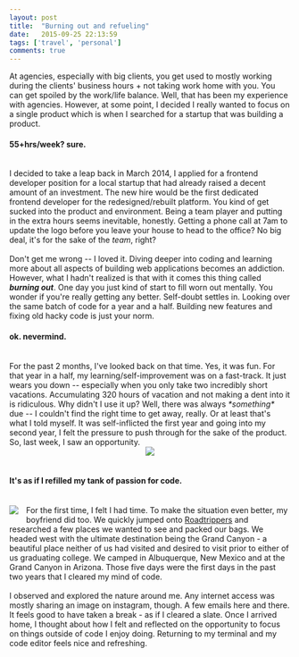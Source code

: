 ```yaml
---
layout: post
title:  "Burning out and refueling"
date:   2015-09-25 22:13:59
tags: ['travel', 'personal']
comments: true
---
```


At agencies, especially with big clients, you get used to mostly working during the clients' business hours + not taking work home with you. You can get spoiled by the work/life balance. Well, that has been my experience with agencies. However, at some point, I decided I really wanted to focus on a single product which is when I searched for a startup that was building a product.
<br/>
<h4>55+hrs/week? sure.</h4>
<br/>
I decided to take a leap back in March 2014, I applied for a frontend developer position for a local startup that had already raised a decent amount of an investment. The new hire would be the first dedicated frontend developer for the redesigned/rebuilt platform. You kind of get sucked into the product and environment. Being a team player and putting in the extra hours seems inevitable, honestly. Getting a phone call at 7am to update the logo before you leave your house to head to the office? No big deal, it's for the sake of the <i>team</i>, right?
<br/><br/>
Don't get me wrong -- I loved it. Diving deeper into coding and learning more about all aspects of building web applications becomes an addiction. However, what I hadn't realized is that with it comes this thing called <i><b>burning out</b></i>. One day you just kind of start to fill worn out mentally. You wonder if you're really getting any better. Self-doubt settles in. Looking over the same batch of code for a year and a half. Building new features and fixing old hacky code is just your norm.
<br/>
<h4>ok. nevermind.</h4>
<br/>
For the past 2 months, I've looked back on that time. Yes, it was fun. For that year in a half, my learning/self-improvement was on a fast-track. It just wears you down -- especially when you only take two incredibly short vacations. Accumulating 320 hours of vacation and not making a dent into it is ridiculous. Why didn't I use it up? Well, there was always <i>*something*</i> due -- I couldn't find the right time to get away, really. Or at least that's what I told myself. It was self-inflicted the first year and going into my second year, I felt the pressure to push through for the sake of the product. So, last week, I saw an opportunity.
<br/>
<div class="separator" style="clear: both; text-align: center;"><img border="0" src="http://4.bp.blogspot.com/-GNLD88of4U8/VgYLggzchYI/AAAAAAAAKUU/kSUdfsQDdeo/s900/camping.jpg" /></div>
<br/>
<h4>It's as if I refilled my tank of passion for code. </h4>
<br/>
<img border="0" src="http://2.bp.blogspot.com/-Hhuiav1vkmE/VgYNOg5vkEI/AAAAAAAAKUg/msf_V_EdmK8/s250/grandcanyon.jpg" style="clear: left; float: left; margin-bottom: 1em; margin-right: 1em;"/>
For the first time, I felt I had time. To make the situation even better, my boyfriend did too. We quickly jumped onto <a href="http://www.roadtrippers.com" target="_blank">Roadtrippers</a> and researched a few places we wanted to see and packed our bags. We headed west with the ultimate destination being the Grand Canyon - a beautiful place neither of us had visited and desired to visit prior to either of us graduating college.  We camped in Albuquerque, New Mexico and at the Grand Canyon in Arizona. Those five days were the first days in the past two years that I cleared my mind of code.
<br/><br/>I observed and explored the nature around me. Any internet access was mostly sharing an image on instagram, though. A few emails here and there. It feels good to have taken a break - as if I cleared a slate. Once I arrived home, I thought about how I felt and reflected on the opportunity to focus on things outside of code I enjoy doing. Returning to my terminal and my code editor feels nice and refreshing.
